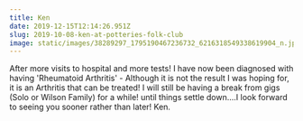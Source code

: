 ```yaml
---
title: Ken
date: 2019-12-15T12:14:26.951Z
slug: 2019-10-08-ken-at-potteries-folk-club
image: static/images/38289297_1795190467236732_6216318549338619904_n.jpg
---
```


After more visits to hospital and more tests! I have now been diagnosed with having 'Rheumatoid Arthritis' - Although it is not the result I was hoping for, it is an Arthritis that can be treated! I will still be having a break from gigs (Solo or Wilson Family) for a while! until things settle down....I look forward to seeing you sooner rather than later! Ken.
